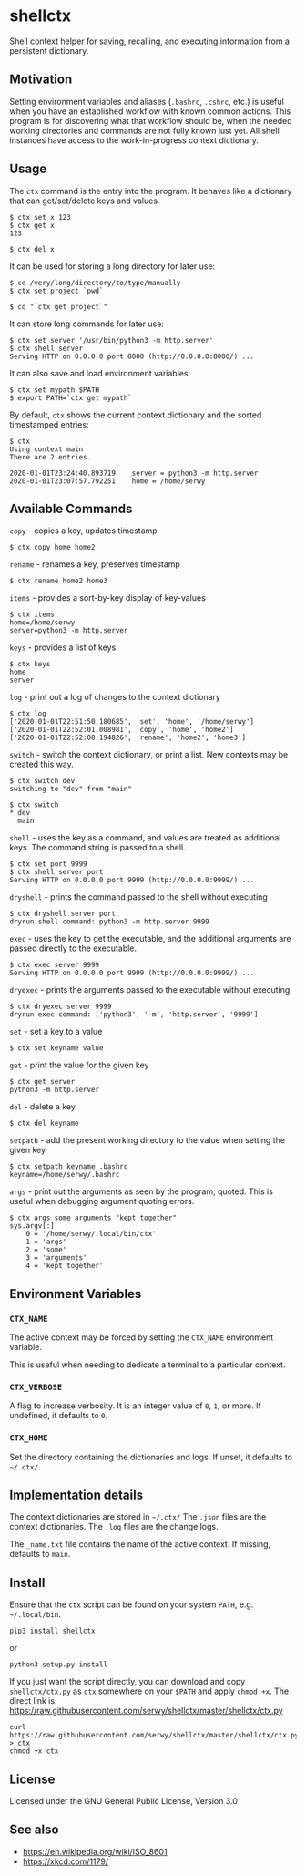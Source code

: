 
# shellctx

Shell context helper for saving, recalling, and executing information from
a persistent dictionary.


## Motivation

Setting environment variables and aliases (`.bashrc`, `.cshrc`, etc.)
is useful when you have an established workflow with known common actions.
This program is for discovering what that workflow should be, when the needed
working directories and commands are not fully known just yet. All shell
instances have access to the work-in-progress context dictionary.


## Usage

The `ctx` command is the entry into the program. It behaves like a dictionary
that can get/set/delete keys and values.

    $ ctx set x 123
    $ ctx get x
    123

    $ ctx del x

It can be used for storing a long directory for later use:

    $ cd /very/long/directory/to/type/manually
    $ ctx set project `pwd`

    $ cd "`ctx get project`"

It can store long commands for later use:

    $ ctx set server '/usr/bin/python3 -m http.server'
    $ ctx shell server
    Serving HTTP on 0.0.0.0 port 8000 (http://0.0.0.0:8000/) ...


It can also save and load environment variables:

    $ ctx set mypath $PATH
    $ export PATH=`ctx get mypath`

By default, `ctx` shows the current context dictionary and the
sorted timestamped entries:

    $ ctx
    Using context main
    There are 2 entries.

    2020-01-01T23:24:40.893719    server = python3 -m http.server
    2020-01-01T23:07:57.792251    home = /home/serwy


## Available Commands

`copy` - copies a key, updates timestamp

    $ ctx copy home home2

`rename` - renames a key, preserves timestamp

    $ ctx rename home2 home3

`items` - provides a sort-by-key display of key-values

    $ ctx items
    home=/home/serwy
    server=python3 -m http.server

`keys` - provides a list of keys

    $ ctx keys
    home
    server

`log` - print out a log of changes to the context dictionary

    $ ctx log
    ['2020-01-01T22:51:50.180685', 'set', 'home', '/home/serwy']
    ['2020-01-01T22:52:01.008981', 'copy', 'home', 'home2']
    ['2020-01-01T22:52:08.194826', 'rename', 'home2', 'home3']


`switch` - switch the context dictionary, or print a list.
New contexts may be created this way.

    $ ctx switch dev
    switching to "dev" from "main"

    $ ctx switch
    * dev
      main

`shell` - uses the key as a command, and values are treated as
additional keys. The command string is passed to a shell.

    $ ctx set port 9999
    $ ctx shell server port
    Serving HTTP on 0.0.0.0 port 9999 (http://0.0.0.0:9999/) ...

`dryshell` - prints the command passed to the shell without executing

    $ ctx dryshell server port
    dryrun shell command: python3 -m http.server 9999

`exec` - uses the key to get the executable, and the additional arguments
are passed directly to the executable.

    $ ctx exec server 9999
    Serving HTTP on 0.0.0.0 port 9999 (http://0.0.0.0:9999/) ...

`dryexec` - prints the arguments passed to the executable without executing.

    $ ctx dryexec server 9999
    dryrun exec command: ['python3', '-m', 'http.server', '9999']

`set` - set a key to a value

    $ ctx set keyname value

`get` - print the value for the given key

    $ ctx get server
    python3 -m http.server

`del` - delete a key

    $ ctx del keyname

`setpath` - add the present working directory to the value when setting
the given key

    $ ctx setpath keyname .bashrc
    keyname=/home/serwy/.bashrc

`args` - print out the arguments as seen by the program, quoted. This
is useful when debugging argument quoting errors.

    $ ctx args some arguments "kept together"
    sys.argv[:]
        0 = '/home/serwy/.local/bin/ctx'
        1 = 'args'
        2 = 'some'
        3 = 'arguments'
        4 = 'kept together'

## Environment Variables

### `CTX_NAME`

The active context may be forced by setting the `CTX_NAME` environment variable.

This is useful when needing to dedicate a terminal to a particular context.

### `CTX_VERBOSE`

A flag to increase verbosity. It is an integer value of `0`, `1`, or more.
If undefined, it defaults to `0`.

### `CTX_HOME`

Set the directory containing the dictionaries and logs. If unset,
it defaults to `~/.ctx/`.

## Implementation details

The context dictionaries are stored in `~/.ctx/`
The `.json` files are the context dictionaries.
The `.log` files are the change logs.

The `_name.txt` file contains the name of the active context.
If missing, defaults to `main`.


## Install

Ensure that the `ctx` script can be found on your system `PATH`,
e.g. `~/.local/bin`.

    pip3 install shellctx

or

    python3 setup.py install

If you just want the script directly, you can download and copy
`shellctx/ctx.py` as `ctx` somewhere on your `$PATH` and apply `chmod +x`.
The direct link is: https://raw.githubusercontent.com/serwy/shellctx/master/shellctx/ctx.py

    curl  https://raw.githubusercontent.com/serwy/shellctx/master/shellctx/ctx.py > ctx
    chmod +x ctx

## License

Licensed under the GNU General Public License, Version 3.0


## See also

* https://en.wikipedia.org/wiki/ISO_8601
* https://xkcd.com/1179/
